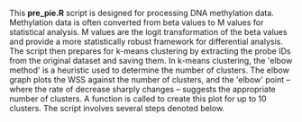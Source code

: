 


This **pre_pie.R** script is designed for processing DNA methylation data. Methylation data is often converted from beta values to M values for statistical analysis. M values are the logit transformation of the beta values and provide a more statistically robust framework for differential analysis. The script then prepares for k-means clustering by extracting the probe IDs from the original dataset and saving them. In k-means clustering, the 'elbow method' is a heuristic used to determine the number of clusters. The elbow graph plots the WSS against the number of clusters, and the 'elbow' point – where the rate of decrease sharply changes – suggests the appropriate number of clusters. A function is called to create this plot for up to 10 clusters. The script involves several steps denoted below.

